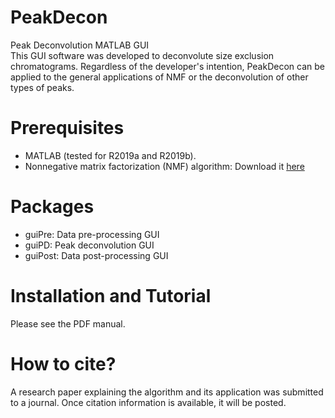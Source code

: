 # PeakDecon
Peak Deconvolution MATLAB GUI  
This GUI software was developed to deconvolute size exclusion chromatograms. Regardless of the developer's intention, PeakDecon can be applied to the general applications of NMF or the deconvolution of other types of peaks.
# Prerequisites
- MATLAB (tested for R2019a and R2019b).
- Nonnegative matrix factorization (NMF) algorithm: Download it [here ](https://github.com/kimjingu/nonnegfac-matlab)
# Packages
- guiPre: Data pre-processing GUI
- guiPD: Peak deconvolution GUI
- guiPost: Data post-processing GUI
# Installation and Tutorial
Please see the PDF manual.
# How to cite?
A research paper explaining the algorithm and its application was submitted to a journal. Once citation information is available, it will be posted.
